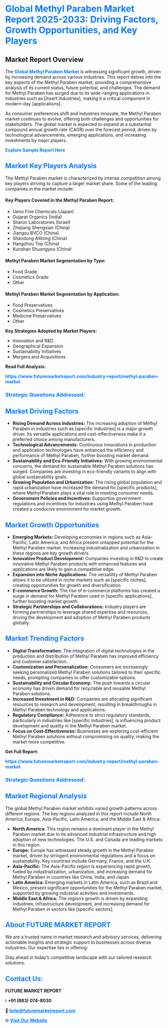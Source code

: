 <h1 style="color: #007BFF;">Global Methyl Paraben Market Report 2025-2033: Driving Factors, Growth Opportunities, and Key Players</h1>

<section id="overview">
<h2>Market Report Overview</h2>
<p>The <a href="https://www.futuremarketreport.com/industry-report/methyl-paraben-market" style="color: #007BFF; text-decoration: none;"><strong>Global Methyl Paraben Market</strong></a> is witnessing significant growth, driven by increasing demand across various industries. This report delves into the key aspects of the Methyl Paraben market, providing a comprehensive analysis of its current status, future potential, and challenges. The demand for Methyl Paraben has surged due to its wide-ranging applications in industries such as [insert industries], making it a critical component in modern-day [applications].</p>
<p>As consumer preferences shift and industries innovate, the Methyl Paraben market continues to evolve, offering both challenges and opportunities for stakeholders. The global market is expected to expand at a substantial compound annual growth rate (CAGR) over the forecast period, driven by technological advancements, emerging applications, and increasing investments by major players.</p>
</section>

<section id="overview">
<p><a href="https://www.futuremarketreport.com/request-sample/reportId=104551" style="color: #007BFF; text-decoration: none;"><strong>Explore Sample Report Here</strong></a></p>
</section>

<section id="key-players">
<h2 style="color: #007BFF;">Market Key Players Analysis</h2>
<p>The Methyl Paraben market is characterized by intense competition among key players striving to capture a larger market share. Some of the leading companies in the market include:</p>
<h4>Key Players Covered in the Methyl Paraben Report:</h4>
<ul><li>Ueno Fine Chemicals (Japan)</li><li>Gujarat Organics (India)</li><li>Sharon Laboratories (Israel)</li><li>Zhejiang Shengxiao (China)</li><li>Jiangsu BVCO (China)</li><li>Shandong Ailitong (China)</li><li>Hangzhou Top (China)</li><li>Kunshan Shuangyou (China)</li></ul>
<h4>Methyl Paraben Market Segmentation by Type:</h4>
<ul><li>Food Grade</li><li>Cosmetics Grade</li><li>Other</li></ul>

<h4>Methyl Paraben Market Segmentation by Application:</h4>
<ul><li>Food Preservatives</li><li>Cosmetics Preservatives</li><li>Medicine Preservatives</li><li>Other</li></ul>
<p><strong>Key Strategies Adopted by Market Players:</strong></p>
<ul>
<li>Innovation and R&D</li>
<li>Geographical Expansion</li>
<li>Sustainability Initiatives</li>
<li>Mergers and Acquisitions</li>
</ul>
</section>

<section>
<p><strong>Read Full Analysis: </strong></p><a href="https://www.futuremarketreport.com/industry-report/methyl-paraben-market" style="color: #007BFF; text-decoration: none;"><strong>https://www.futuremarketreport.com/industry-report/methyl-paraben-market</strong></a>
<h3 style="color: #007BFF;">Strategic Questions Addressed:</h3>
</section>

<section id="driving-factors">
<h2 style="color: #007BFF;">Market Driving Factors</h2>
<ul>
<li><strong>Rising Demand Across Industries:</strong> The increasing adoption of Methyl Paraben in industries such as [specific industries] is a major growth driver. Its versatile applications and cost-effectiveness make it a preferred choice among manufacturers.</li>
<li><strong>Technological Advancements:</strong> Continuous innovations in production and application technologies have enhanced the efficiency and performance of Methyl Paraben, further boosting market demand.</li>
<li><strong>Sustainability and Eco-Friendly Initiatives:</strong> With growing environmental concerns, the demand for sustainable Methyl Paraben solutions has surged. Companies are investing in eco-friendly variants to align with global sustainability goals.</li>
<li><strong>Growing Population and Urbanization:</strong> The rising global population and rapid urbanization have increased the demand for [specific products], where Methyl Paraben plays a vital role in meeting consumer needs.</li>
<li><strong>Government Policies and Incentives:</strong> Supportive government regulations and incentives for industries using Methyl Paraben have created a conducive environment for market growth.</li>
</ul>
</section>

<section id="growth-opportunities">
<h2 style="color: #007BFF;">Market Growth Opportunities</h2>
<ul>
<li><strong>Emerging Markets:</strong> Developing economies in regions such as Asia-Pacific, Latin America, and Africa present untapped potential for the Methyl Paraben market. Increasing industrialization and urbanization in these regions are key growth drivers.</li>
<li><strong>Innovative Product Development:</strong> Companies investing in R&D to create innovative Methyl Paraben products with enhanced features and applications are likely to gain a competitive edge.</li>
<li><strong>Expansion into Niche Applications:</strong> The versatility of Methyl Paraben allows it to be utilized in niche markets such as [specific niches], creating opportunities for growth and diversification.</li>
<li><strong>E-commerce Growth:</strong> The rise of e-commerce platforms has created a surge in demand for Methyl Paraben used in [specific applications], further boosting market growth.</li>
<li><strong>Strategic Partnerships and Collaborations:</strong> Industry players are forming partnerships to leverage shared expertise and resources, driving the development and adoption of Methyl Paraben products globally.</li>
</ul>
</section>

<section id="trending-factors">
<h2 style="color: #007BFF;">Market Trending Factors</h2>
<ul>
<li><strong>Digital Transformation:</strong> The integration of digital technologies in the production and distribution of Methyl Paraben has improved efficiency and customer satisfaction.</li>
<li><strong>Customization and Personalization:</strong> Consumers are increasingly seeking personalized Methyl Paraben solutions tailored to their specific needs, prompting companies to offer customizable options.</li>
<li><strong>Sustainability and Circular Economy:</strong> The push towards a circular economy has driven demand for recyclable and reusable Methyl Paraben solutions.</li>
<li><strong>Increased Investment in R&D:</strong> Companies are allocating significant resources to research and development, resulting in breakthroughs in Methyl Paraben technology and applications.</li>
<li><strong>Regulatory Compliance:</strong> Adherence to strict regulatory standards, particularly in industries like [specific industries], is influencing product development and quality in the Methyl Paraben market.</li>
<li><strong>Focus on Cost-Effectiveness:</strong> Businesses are exploring cost-efficient Methyl Paraben solutions without compromising on quality, making the market more competitive.</li>
</ul>
</section>

<section>
<p><strong>Get Full Report: </strong></p><a href="https://www.futuremarketreport.com/industry-report/methyl-paraben-market" style="color: #007BFF; text-decoration: none;"><strong>https://www.futuremarketreport.com/industry-report/methyl-paraben-market</strong></a>
<h3 style="color: #007BFF;">Strategic Questions Addressed:</h3>
</section>


<section id="regional-analysis">
<h2 style="color: #007BFF;">Market Regional Analysis</h2>
<p>The global Methyl Paraben market exhibits varied growth patterns across different regions. The key regions analyzed in this report include North America, Europe, Asia-Pacific, Latin America, and the Middle East & Africa:</p>
<ul>
<li><strong>North America:</strong> This region remains a dominant player in the Methyl Paraben market due to its advanced industrial infrastructure and high adoption of new technologies. The U.S. and Canada are leading markets in this region.</li>
<li><strong>Europe:</strong> Europe has witnessed steady growth in the Methyl Paraben market, driven by stringent environmental regulations and a focus on sustainability. Key countries include Germany, France, and the U.K.</li>
<li><strong>Asia-Pacific:</strong> The Asia-Pacific region is experiencing rapid growth, fueled by industrialization, urbanization, and increasing demand for Methyl Paraben in countries like China, India, and Japan.</li>
<li><strong>Latin America:</strong> Emerging markets in Latin America, such as Brazil and Mexico, present significant opportunities for the Methyl Paraben market, supported by growing industrial activities and investments.</li>
<li><strong>Middle East & Africa:</strong> The region’s growth is driven by expanding industries, infrastructure development, and increasing demand for Methyl Paraben in sectors like [specific sectors].</li>
</ul>
</section>

<footer>
<h2 style="color: #007BFF;">About FUTURE MARKET REPORT</h2>
<p>We are a trusted name in market research and advisory services, delivering actionable insights and strategic support to businesses across diverse industries. Our expertise lies in offering:</p>

<p>Stay ahead in today’s competitive landscape with our tailored research solutions.</p>

<h2 style="color: #007BFF;">Contact Us:</h2>
<p><strong>FUTURE MARKET REPORT</strong></p>
<p>📞 <strong>+91 (883) 074-8030</strong></p>
<p>📧 <strong><a href="mailto:help@futuremarketreport.com" style="color: #007BFF;">help@futuremarketreport.com</a></strong></p>
<p>🌐 <strong><a href="https://www.futuremarketreport.com/" style="color: #007BFF;">Visit Our Website</a></strong></p>
</footer>
